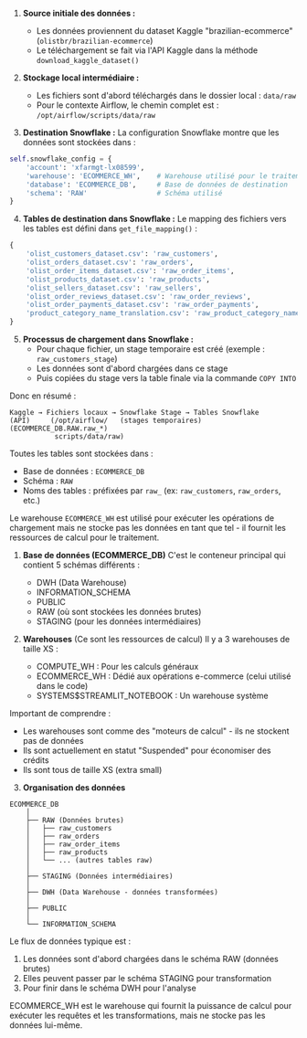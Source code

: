 1. **Source initiale des données :**
   - Les données proviennent du dataset Kaggle "brazilian-ecommerce" (`olistbr/brazilian-ecommerce`)
   - Le téléchargement se fait via l'API Kaggle dans la méthode `download_kaggle_dataset()`

2. **Stockage local intermédiaire :**
   - Les fichiers sont d'abord téléchargés dans le dossier local : `data/raw`
   - Pour le contexte Airflow, le chemin complet est : `/opt/airflow/scripts/data/raw`

3. **Destination Snowflake :**
La configuration Snowflake montre que les données sont stockées dans :
```python
self.snowflake_config = {
    'account': 'xfarmgt-lx08599',
    'warehouse': 'ECOMMERCE_WH',    # Warehouse utilisé pour le traitement
    'database': 'ECOMMERCE_DB',     # Base de données de destination
    'schema': 'RAW'                 # Schéma utilisé
}
```

4. **Tables de destination dans Snowflake :**
Le mapping des fichiers vers les tables est défini dans `get_file_mapping()` :
```python
{
    'olist_customers_dataset.csv': 'raw_customers',
    'olist_orders_dataset.csv': 'raw_orders',
    'olist_order_items_dataset.csv': 'raw_order_items',
    'olist_products_dataset.csv': 'raw_products',
    'olist_sellers_dataset.csv': 'raw_sellers',
    'olist_order_reviews_dataset.csv': 'raw_order_reviews',
    'olist_order_payments_dataset.csv': 'raw_order_payments',
    'product_category_name_translation.csv': 'raw_product_category_name_translation'
}
```

5. **Processus de chargement dans Snowflake :**
   - Pour chaque fichier, un stage temporaire est créé (exemple : `raw_customers_stage`)
   - Les données sont d'abord chargées dans ce stage
   - Puis copiées du stage vers la table finale via la commande `COPY INTO`

Donc en résumé :
```
Kaggle → Fichiers locaux → Snowflake Stage → Tables Snowflake
(API)     (/opt/airflow/   (stages temporaires) (ECOMMERCE_DB.RAW.raw_*)
           scripts/data/raw)
```

Toutes les tables sont stockées dans :
- Base de données : `ECOMMERCE_DB`
- Schéma : `RAW`
- Noms des tables : préfixées par `raw_` (ex: `raw_customers`, `raw_orders`, etc.)

Le warehouse `ECOMMERCE_WH` est utilisé pour exécuter les opérations de chargement mais ne stocke pas les données en tant que tel - il fournit les ressources de calcul pour le traitement.


1. **Base de données (ECOMMERCE_DB)**
   C'est le conteneur principal qui contient 5 schémas différents :
   - DWH (Data Warehouse)
   - INFORMATION_SCHEMA
   - PUBLIC 
   - RAW (où sont stockées les données brutes)
   - STAGING (pour les données intermédiaires)

2. **Warehouses** (Ce sont les ressources de calcul)
Il y a 3 warehouses de taille XS :
   - COMPUTE_WH : Pour les calculs généraux
   - ECOMMERCE_WH : Dédié aux opérations e-commerce (celui utilisé dans le code)
   - SYSTEMS$STREAMLIT_NOTEBOOK : Un warehouse système

Important de comprendre :
- Les warehouses sont comme des "moteurs de calcul" - ils ne stockent pas de données
- Ils sont actuellement en statut "Suspended" pour économiser des crédits
- Ils sont tous de taille XS (extra small)

3. **Organisation des données**
```
ECOMMERCE_DB
    │
    ├── RAW (Données brutes)
    │   ├── raw_customers
    │   ├── raw_orders
    │   ├── raw_order_items
    │   ├── raw_products
    │   └── ... (autres tables raw)
    │
    ├── STAGING (Données intermédiaires)
    │
    ├── DWH (Data Warehouse - données transformées)
    │
    ├── PUBLIC
    │
    └── INFORMATION_SCHEMA
```

Le flux de données typique est :
1. Les données sont d'abord chargées dans le schéma RAW (données brutes)
2. Elles peuvent passer par le schéma STAGING pour transformation
3. Pour finir dans le schéma DWH pour l'analyse

ECOMMERCE_WH est le warehouse qui fournit la puissance de calcul pour exécuter les requêtes et les transformations, mais ne stocke pas les données lui-même.